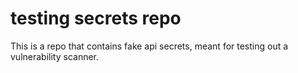 # testing secrets repo
 This is a repo that contains fake api secrets, meant for testing out a vulnerability scanner. 
